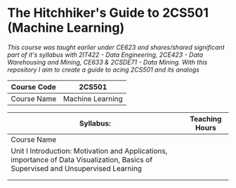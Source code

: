 # The Hitchhiker's Guide to 2CS501 (Machine Learning)

*This course was taught earlier under CE623 and shares/shared significant part of it's syllabus with 2IT422 - Data Engineering, 2CE423 - Data Warehousing and Mining, CE633 & 2CSDE71 - Data Mining. With this repository I aim to create a guide to acing 2CS501 and its analogs*

| Course Code | 2CS501           |
|-------------|------------------|
| Course Name | Machine Learning |


| Syllabus:   | Teaching Hours |
|-------------|----------------|
| Course Name |                |
| Unit I Introduction: Motivation and Applications, importance of Data Visualization, Basics of Supervised and Unsupervised Learning     |                |
|             |                |
|             |                |
